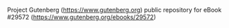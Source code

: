 Project Gutenberg (https://www.gutenberg.org) public repository for eBook #29572 (https://www.gutenberg.org/ebooks/29572)
